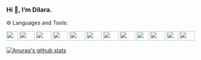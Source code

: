###                                              Hi 👋, I’m Dilara.



⚙ Languages and Tools:


<img
src="https://promto.com/wp-content/uploads/2019/08/icon-tableau-1.png" width="30" height="25"
/>
<img
src="https://miro.medium.com/max/805/1*aUSZsGFCMPNYCkQygs4aGQ.jpeg" width="40" height="25"
/>
<img
src="https://seekvectorlogo.com/wp-content/uploads/2018/12/power-bi-vector-logo.png" width="40" height="25"
/>
<img
src="https://upload.wikimedia.org/wikipedia/commons/thumb/e/ed/Pandas_logo.svg/2560px-Pandas_logo.svg.png" width="40" height="25"
/>
<img
src="https://upload.wikimedia.org/wikipedia/commons/thumb/3/31/NumPy_logo_2020.svg/1200px-NumPy_logo_2020.svg.png" width="40" height="25"
/>
<img
src="https://pbs.twimg.com/media/EhGuwXWXgAEERcn.png" width="40" height="25"
/>
<img
src="https://www.firelinescience.com/wp-content/uploads/2019/09/SciPy-Logo.png" width="40" height="25"
/>
<img
src="https://repository-images.githubusercontent.com/33702544/b4400c80-718b-11e9-9f3a-306c07a5f3de" width="40" height="25"
/>
<img
src="https://p.kindpng.com/picc/s/159-1596083_python-logo-png-transparent-images-python-language-png.png" width="32" height="25"
/>
<img
src="https://brandslogos.com/wp-content/uploads/images/large/microsoft-sql-server-logo-black-and-white.png" width="40" height="25"
/>
<img
src="https://findicons.com/files/icons/2795/office_2013_hd/2000/excel.png" width="30" height="25"
/>
<img
src="https://logodix.com/logo/1185774.png" width="40" height="25"
/>







[![Anurag's github stats](https://github-readme-stats.vercel.app/api?username=dilaraozcerit&theme=white-black)](https://github.com/anuraghazra/github-readme-stats)
 
<!--
**dilaraozcerit/dilaraozcerit** is a ✨ _special_ ✨ repository because its `README.md` (this file) appears on your GitHub profile.

Here are some ideas to get you started:

- 🔭 I’m currently working on ...
- 🌱 I’m currently learning ...
- 👯 I’m looking to collaborate on ...
- 🤔 I’m looking for help with ...
- 💬 Ask me about ...
- 📫 How to reach me: ...
- 😄 Pronouns: ...
- ⚡ Fun fact: ...
-->

